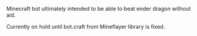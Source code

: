Minecraft bot ultimately intended to be able to beat ender dragon without aid. 

Currently on hold until bot.craft from Mineflayer library is fixed.

